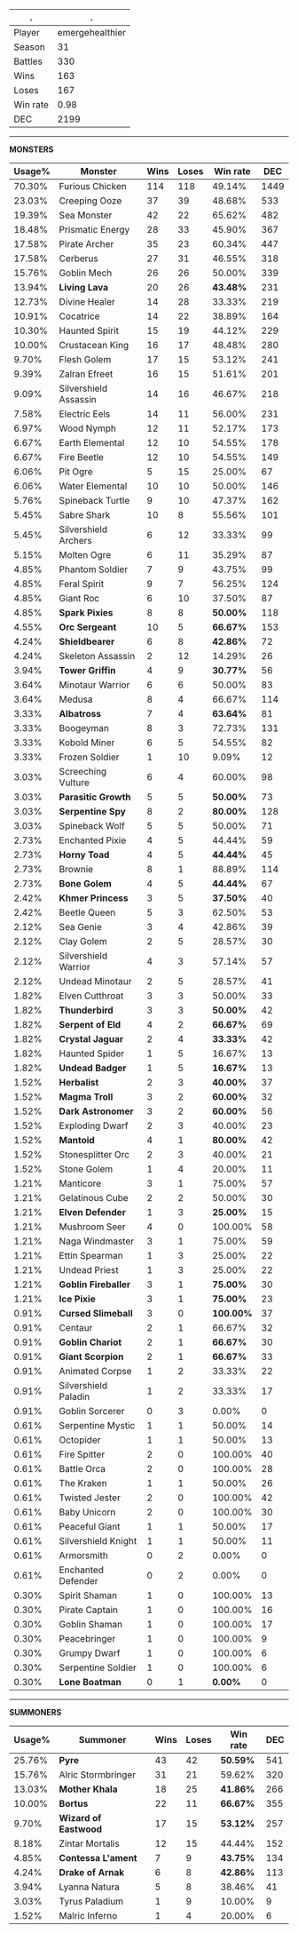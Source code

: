 .|.
|-|-
Player|emergehealthier
Season|31
Battles|330
Wins|163
Loses|167
Win rate|0.98
DEC|2199

---
**MONSTERS**

Usage%|Monster|Wins|Loses|Win rate|DEC|
-|-|-|-|-|-|
70.30%|Furious Chicken|114|118|49.14%|1449|
23.03%|Creeping Ooze|37|39|48.68%|533|
19.39%|Sea Monster|42|22|65.62%|482|
18.48%|Prismatic Energy|28|33|45.90%|367|
17.58%|Pirate Archer|35|23|60.34%|447|
17.58%|Cerberus|27|31|46.55%|318|
15.76%|Goblin Mech|26|26|50.00%|339|
13.94%|**Living Lava**|20|26|**43.48%**|231|
12.73%|Divine Healer|14|28|33.33%|219|
10.91%|Cocatrice|14|22|38.89%|164|
10.30%|Haunted Spirit|15|19|44.12%|229|
10.00%|Crustacean King|16|17|48.48%|280|
9.70%|Flesh Golem|17|15|53.12%|241|
9.39%|Zalran Efreet|16|15|51.61%|201|
9.09%|Silvershield Assassin|14|16|46.67%|218|
7.58%|Electric Eels|14|11|56.00%|231|
6.97%|Wood Nymph|12|11|52.17%|173|
6.67%|Earth Elemental|12|10|54.55%|178|
6.67%|Fire Beetle|12|10|54.55%|149|
6.06%|Pit Ogre|5|15|25.00%|67|
6.06%|Water Elemental|10|10|50.00%|146|
5.76%|Spineback Turtle|9|10|47.37%|162|
5.45%|Sabre Shark|10|8|55.56%|101|
5.45%|Silvershield Archers|6|12|33.33%|99|
5.15%|Molten Ogre|6|11|35.29%|87|
4.85%|Phantom Soldier|7|9|43.75%|99|
4.85%|Feral Spirit|9|7|56.25%|124|
4.85%|Giant Roc|6|10|37.50%|87|
4.85%|**Spark Pixies**|8|8|**50.00%**|118|
4.55%|**Orc Sergeant**|10|5|**66.67%**|153|
4.24%|**Shieldbearer**|6|8|**42.86%**|72|
4.24%|Skeleton Assassin|2|12|14.29%|26|
3.94%|**Tower Griffin**|4|9|**30.77%**|56|
3.64%|Minotaur Warrior|6|6|50.00%|83|
3.64%|Medusa|8|4|66.67%|114|
3.33%|**Albatross**|7|4|**63.64%**|81|
3.33%|Boogeyman|8|3|72.73%|131|
3.33%|Kobold Miner|6|5|54.55%|82|
3.33%|Frozen Soldier|1|10|9.09%|12|
3.03%|Screeching Vulture|6|4|60.00%|98|
3.03%|**Parasitic Growth**|5|5|**50.00%**|73|
3.03%|**Serpentine Spy**|8|2|**80.00%**|128|
3.03%|Spineback Wolf|5|5|50.00%|71|
2.73%|Enchanted Pixie|4|5|44.44%|59|
2.73%|**Horny Toad**|4|5|**44.44%**|45|
2.73%|Brownie|8|1|88.89%|114|
2.73%|**Bone Golem**|4|5|**44.44%**|67|
2.42%|**Khmer Princess**|3|5|**37.50%**|40|
2.42%|Beetle Queen|5|3|62.50%|53|
2.12%|Sea Genie|3|4|42.86%|39|
2.12%|Clay Golem|2|5|28.57%|30|
2.12%|Silvershield Warrior|4|3|57.14%|57|
2.12%|Undead Minotaur|2|5|28.57%|41|
1.82%|Elven Cutthroat|3|3|50.00%|33|
1.82%|**Thunderbird**|3|3|**50.00%**|42|
1.82%|**Serpent of Eld**|4|2|**66.67%**|69|
1.82%|**Crystal Jaguar**|2|4|**33.33%**|42|
1.82%|Haunted Spider|1|5|16.67%|13|
1.82%|**Undead Badger**|1|5|**16.67%**|13|
1.52%|**Herbalist**|2|3|**40.00%**|37|
1.52%|**Magma Troll**|3|2|**60.00%**|32|
1.52%|**Dark Astronomer**|3|2|**60.00%**|56|
1.52%|Exploding Dwarf|2|3|40.00%|23|
1.52%|**Mantoid**|4|1|**80.00%**|42|
1.52%|Stonesplitter Orc|2|3|40.00%|21|
1.52%|Stone Golem|1|4|20.00%|11|
1.21%|Manticore|3|1|75.00%|57|
1.21%|Gelatinous Cube|2|2|50.00%|30|
1.21%|**Elven Defender**|1|3|**25.00%**|15|
1.21%|Mushroom Seer|4|0|100.00%|58|
1.21%|Naga Windmaster|3|1|75.00%|59|
1.21%|Ettin Spearman|1|3|25.00%|22|
1.21%|Undead Priest|1|3|25.00%|22|
1.21%|**Goblin Fireballer**|3|1|**75.00%**|30|
1.21%|**Ice Pixie**|3|1|**75.00%**|23|
0.91%|**Cursed Slimeball**|3|0|**100.00%**|37|
0.91%|Centaur|2|1|66.67%|32|
0.91%|**Goblin Chariot**|2|1|**66.67%**|30|
0.91%|**Giant Scorpion**|2|1|**66.67%**|33|
0.91%|Animated Corpse|1|2|33.33%|22|
0.91%|Silvershield Paladin|1|2|33.33%|17|
0.91%|Goblin Sorcerer|0|3|0.00%|0|
0.61%|Serpentine Mystic|1|1|50.00%|14|
0.61%|Octopider|1|1|50.00%|13|
0.61%|Fire Spitter|2|0|100.00%|40|
0.61%|Battle Orca|2|0|100.00%|28|
0.61%|The Kraken|1|1|50.00%|26|
0.61%|Twisted Jester|2|0|100.00%|42|
0.61%|Baby Unicorn|2|0|100.00%|30|
0.61%|Peaceful Giant|1|1|50.00%|17|
0.61%|Silvershield Knight|1|1|50.00%|11|
0.61%|Armorsmith|0|2|0.00%|0|
0.61%|Enchanted Defender|0|2|0.00%|0|
0.30%|Spirit Shaman|1|0|100.00%|13|
0.30%|Pirate Captain|1|0|100.00%|16|
0.30%|Goblin Shaman|1|0|100.00%|17|
0.30%|Peacebringer|1|0|100.00%|9|
0.30%|Grumpy Dwarf|1|0|100.00%|6|
0.30%|Serpentine Soldier|1|0|100.00%|6|
0.30%|**Lone Boatman**|0|1|**0.00%**|0|

---
**SUMMONERS**

Usage%|Summoner|Wins|Loses|Win rate|DEC|
-|-|-|-|-|-|
25.76%|**Pyre**|43|42|**50.59%**|541|
15.76%|Alric Stormbringer|31|21|59.62%|320|
13.03%|**Mother Khala**|18|25|**41.86%**|266|
10.00%|**Bortus**|22|11|**66.67%**|355|
9.70%|**Wizard of Eastwood**|17|15|**53.12%**|257|
8.18%|Zintar Mortalis|12|15|44.44%|152|
4.85%|**Contessa L'ament**|7|9|**43.75%**|134|
4.24%|**Drake of Arnak**|6|8|**42.86%**|113|
3.94%|Lyanna Natura|5|8|38.46%|41|
3.03%|Tyrus Paladium|1|9|10.00%|9|
1.52%|Malric Inferno|1|4|20.00%|6|
